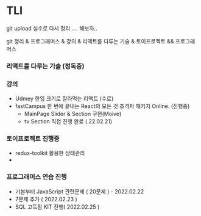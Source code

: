 # TLI

git upload 실수로 다시 정리 .... 해보자..

git 정리 & 프로그래머스 & 강의 & 리액트를 다루는 기술 & 토이프로젝트 && 프로그래머스


### 리액트를 다루는 기술 (정독중)

### 강의
 * Udmey 한입 크기로 잘라먹는 리액트 (수료)
 * fastCampus 한 번에 끝내는 React의 모든 것 초격차 패키지 Online. (진행중)
    * MainPage Slider & Section 구현(Moive)
    * tv Section 직접 진행 완료 ( 22.02.21)

### 토이프로젝트 진행중
 * redux-toolkit 활용한 상태관리
 * 

### 프로그래머스 연습 진행
 * 기본부터 JavaScript 관련문제 ( 20문제 ) - 2022.02.22
 * 7문제 추가 ( 2022.02.23 )
 * SQL 고득점 KIT 진행( 2022.02.25 )
